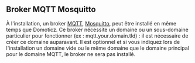 ## Broker MQTT Mosquitto

À l'installation, un broker [MQTT](https://fr.wikipedia.org/wiki/MQTT), [Mosquitto](https://mosquitto.org/), peut être installé en même temps que Domoticz.
Ce broker nécessite un domaine ou un sous-domaine particulier pour fonctionner (ex : mqtt.your.domain.tld) : il est nécessaire de créer ce domaine auparavant.
Il est optionnel et si vous indiquez lors de l'installation un domaine vide ou le même domaine que le domaine principal pour le domaine MQTT, le broker ne sera pas installé.